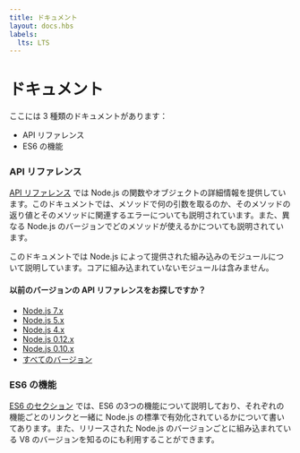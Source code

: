 ```yaml
---
title: ドキュメント
layout: docs.hbs
labels:
  lts: LTS
---
```


<!-- # About Docs -->
# ドキュメント

<!-- There are three types of documentation available on this website: -->
ここには 3 種類のドキュメントがあります：

<!-- * API reference documentation -->
<!-- * ES6 features -->
<!-- * Frequently asked questions -->
* API リファレンス
* ES6 の機能

<!-- ### API Reference Documentation -->
### API リファレンス

<!-- The [API reference documentation](/api/) provides detailed information about a function or object in Node.js. This documentation indicates what arguments a method accepts, the return value of that method, and what errors may be related to that method. It also indicates which methods are available for different versions of Node.js. -->
[API リファレンス](/api/) では Node.js の関数やオブジェクトの詳細情報を提供しています。このドキュメントでは、メソッドで何の引数を取るのか、そのメソッドの返り値とそのメソッドに関連するエラーについても説明されています。また、異なる Node.js のバージョンでどのメソッドが使えるかについても説明されています。

<!-- This documentation describes the built-in modules provided by Node.js. It does not document modules provided by the community. -->
このドキュメントでは Node.js によって提供された組み込みのモジュールについて説明しています。コアに組み込まれていないモジュールは含みません。

<div class="highlight-box">
  <!-- <h4>Looking for API docs of previous releases?</h4> -->
  <h4>以前のバージョンの API リファレンスをお探しですか？</h4>

  <ul>
    <li><a href="https://nodejs.org/docs/latest-v7.x/api/">Node.js 7.x</a></li>
    <li><a href="https://nodejs.org/docs/latest-v5.x/api/">Node.js 5.x</a></li>
    <li><a href="https://nodejs.org/docs/latest-v4.x/api/">Node.js 4.x</a></li>
    <li><a href="https://nodejs.org/docs/latest-v0.12.x/api/">Node.js 0.12.x</a></li>
    <li><a href="https://nodejs.org/docs/latest-v0.10.x/api/">Node.js 0.10.x</a></li>
    <!-- <li><a href="https://nodejs.org/docs/">all versions</a></li> -->
    <li><a href="https://nodejs.org/docs/">すべてのバージョン</a></li>
  </ul>
</div>

<!-- ### ES6 Features -->
### ES6 の機能

<!-- The [ES6 section](/en/docs/es6/) describes the three ES6 feature groups, and details which features are enabled by default in Node.js, alongside explanatory links. It also shows how to find version of V8 shipped with a particular Node.js release. -->
[ES6 のセクション](/en/docs/es6/) では、ES6 の3つの機能について説明しており、それぞれの機能ごとのリンクと一緒に Node.js の標準で有効化されているかについて書いてあります。また、リリースされた Node.js のバージョンごとに組み込まれている V8 のバージョンを知るのにも利用することができます。
